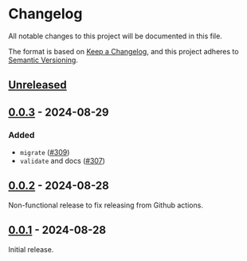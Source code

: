 # Changelog

All notable changes to this project will be documented in this file.

The format is based on [Keep a Changelog](https://keepachangelog.com/en/1.0.0/), and this project adheres to [Semantic Versioning](https://semver.org/spec/v2.0.0.html).

## [Unreleased]

## [0.0.3] - 2024-08-29

### Added

- `migrate` ([#309](https://github.com/stac-utils/stac-rs/pull/309))
- `validate` and docs ([#307](https://github.com/stac-utils/stac-rs/pull/307))

## [0.0.2] - 2024-08-28

Non-functional release to fix releasing from Github actions.

## [0.0.1] - 2024-08-28

Initial release.

[Unreleased]: https://github.com/stac-utils/stac-rs/compare/python-v0.0.3...main
[0.0.3]: https://github.com/stac-utils/stac-rs/compare/python-v0.0.2...python-v0.0.3
[0.0.2]: https://github.com/stac-utils/stac-rs/compare/python-v0.0.1...python-v0.0.2
[0.0.1]: https://github.com/stac-utils/stac-rs/releases/tag/python-v0.0.1
